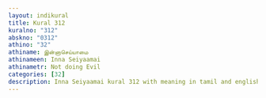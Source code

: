 ```yaml
---
layout: indikural
title: Kural 312
kuralno: "312"
abskno: "0312"
athino: "32"
athiname: இன்னாசெய்யாமை
athinameen: Inna Seiyaamai
athinametr: Not doing Evil
categories: [32]
description: Inna Seiyaamai kural 312 with meaning in tamil and english 
---
```


